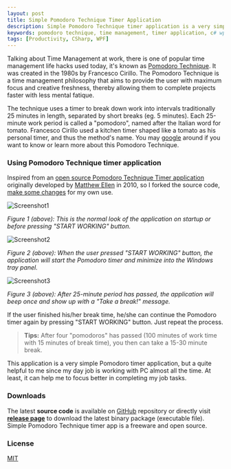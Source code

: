 ```yaml
---
layout: post
title: Simple Pomodoro Technique Timer Application
description: Simple Pomodoro Technique timer application is a very simple .NET application created in C# WPF as a tool to time management and productivity at office.
keywords: pomodoro technique, time management, timer application, c# wpf
tags: [Productivity, CSharp, WPF]
---
```


Talking about Time Management at work, there is one of popular time management life hacks used today, it's known as [Pomodoro Technique](https://en.wikipedia.org/wiki/Pomodoro_Technique). It was created in the 1980s by Francesco Cirillo. The Pomodoro Technique is a time management philosophy that aims to provide the user with maximum focus and creative freshness, thereby allowing them to complete projects faster with less mental fatique.

The technique uses a timer to break down work into intervals traditionally 25 minutes in length, separated by short breaks (eg. 5 minutes). Each 25-minute work period is called a "pomodoro", named after the Italian word for tomato. Francesco Cirillo used a kitchen timer shaped like a tomato as his personal timer, and thus the method's name. You may [google](https://www.google.com/search?q=pomodoro+technique) around if you want to know or learn more about this Pomodoro Technique.

### Using Pomodoro Technique timer application

Inspired from an [open source Pomodoro Technique Timer application](http://github.com/Mellen/Pomodoro) originally developed by [Matthew Ellen](http://www.matthewellen.co.uk/) in 2010, so I forked the source code, [make some changes](https://github.com/heiswayi/Pomodoro) for my own use.

![Screenshot1](http://i.imgur.com/JPmbbLb.png)

_Figure 1 (above): This is the normal look of the application on startup or before pressing "START WORKING" button._

![Screenshot2](http://i.imgur.com/d2Uqbvs.png)

_Figure 2 (above): When the user pressed "START WORKING" button, the application will start the Pomodoro timer and minimize into the Windows tray panel._

![Screenshot3](http://i.imgur.com/1vh1MjD.png)

_Figure 3 (above): After 25-minute period has passed, the application will beep once and show up with a "Take a break!" message._

If the user finished his/her break time, he/she can continue the Pomodoro timer again by pressing "START WORKING" button. Just repeat the process.

> **Tips:** After four "pomodoros" has passed (100 minutes of work time with 15 minutes of break time), you then can take a 15-30 minute break.

This application is a very simple Pomodoro timer application, but a quite helpful to me since my day job is working with PC almost all the time. At least, it can help me to focus better in completing my job tasks.

### Downloads

The latest **source code** is available on [GitHub](https://github.com/heiswayi/Pomodoro) repository or directly visit [**release page**](https://github.com/heiswayi/Pomodoro/releases) to download the latest binary package (executable file). Simple Pomodoro Technique timer app is a freeware and open source.

### License

[MIT](http://heiswayi.github.io/mit-license)
